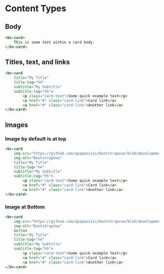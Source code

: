<h1>Content Types</h1>

<h2>Body</h2>

```html
<bv-card>
    This is some text within a card body.
</bv-card>
```

<h2>Titles, text, and links</h2>

```html
<bv-card
    title="My Title"
    title-tag="h4"
    subtitle="My Subtitle"
    subtitle-tag="h5">
        <p class="card-text">Some quick example text</p>
        <a href="#" class="card-link">Card link</a>
        <a href="#" class="card-link">Another link</a>
</bv-card>
```

<h2>Images</h2>
<h3>Image by default is at top</h3>

```html
<bv-card
    img-src="https://github.com/apapazisis/bootstrapvue/blob/development/media/logo.jpg?raw=true"
    img-alt="BootstrapVue"
    title="My Title"
    title-tag="h4"
    subtitle="My Subtitle"
    subtitle-tag="h5">
        <p class="card-text">Some quick example text</p>
        <a href="#" class="card-link">Card link</a>
        <a href="#" class="card-link">Another link</a>
</bv-card>
```
<h3>Image at Bottom</h3>

```html
<bv-card
    img-src="https://github.com/apapazisis/bootstrapvue/blob/development/media/logo.jpg?raw=true"
    img-alt="BootstrapVue"
    bottom
    title="My Title"
    title-tag="h4"
    subtitle="My Subtitle"
    subtitle-tag="h5">
        <p class="card-text">Some quick example text</p>
        <a href="#" class="card-link">Card link</a>
        <a href="#" class="card-link">Another link</a>
</bv-card>
```


